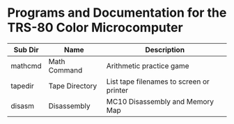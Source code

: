 # Programs and Documentation for the TRS-80 Color Microcomputer

| Sub Dir | Name           | Description                                         |
| ------- | -------------- | ---------------------------------------- |
| mathcmd | Math Command   | Arithmetic practice game                 |
| tapedir | Tape Directory | List tape filenames to screen or printer |
| disasm  | Disassembly    | MC10 Disassembly and Memory Map          |
